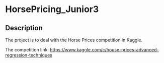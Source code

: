 # HorsePricing_Junior3

## Description
  The project is to deal with the Horse Prices competition in Kaggle.

The competition link:
  https://www.kaggle.com/c/house-prices-advanced-regression-techniques
